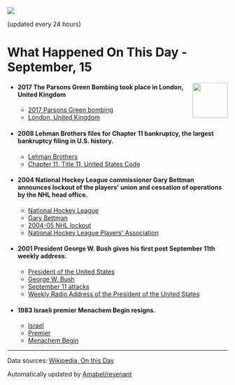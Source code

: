 <img src="https://img.shields.io/badge/last%20updated%20at-2020--09--15%2000%3A11%20(UTC)-brightgreen?style=for-the-badge">

(updated every 24 hours)

# What Happened On This Day - September, 15

<img align="right" src="https://user-images.githubusercontent.com/12688422/87848414-3e9d0800-c91b-11ea-84df-7ebcb2c52b8d.png" width="80px">

- #### 2017 The Parsons Green Bombing took place in London, United Kingdom

  - [2017 Parsons Green bombing](https://wikipedia.org/wiki/2017_Parsons_Green_bombing)
  - [London, United Kingdom](https://wikipedia.org/wiki/London,_United_Kingdom)

- #### 2008 Lehman Brothers files for Chapter 11 bankruptcy, the largest bankruptcy filing in U.S. history.

  - [Lehman Brothers](https://wikipedia.org/wiki/Lehman_Brothers)
  - [Chapter 11, Title 11, United States Code](https://wikipedia.org/wiki/Chapter_11,_Title_11,_United_States_Code)

- #### 2004 National Hockey League commissioner Gary Bettman announces lockout of the players' union and cessation of operations by the NHL head office.

  - [National Hockey League](https://wikipedia.org/wiki/National_Hockey_League)
  - [Gary Bettman](https://wikipedia.org/wiki/Gary_Bettman)
  - [2004-05 NHL lockout](https://wikipedia.org/wiki/2004%E2%80%9305_NHL_lockout)
  - [National Hockey League Players' Association](https://wikipedia.org/wiki/National_Hockey_League_Players%27_Association)

- #### 2001 President George W. Bush gives his first post September 11th weekly address.

  - [President of the United States](https://wikipedia.org/wiki/President_of_the_United_States)
  - [George W. Bush](https://wikipedia.org/wiki/George_W._Bush)
  - [September 11 attacks](https://wikipedia.org/wiki/September_11_attacks)
  - [Weekly Radio Address of the President of the United States](https://wikipedia.org/wiki/Weekly_Radio_Address_of_the_President_of_the_United_States)

- #### 1983 Israeli premier Menachem Begin resigns.

  - [Israel](https://wikipedia.org/wiki/Israel)
  - [Premier](https://wikipedia.org/wiki/Premier)
  - [Menachem Begin](https://wikipedia.org/wiki/Menachem_Begin)
---

Data sources: [Wikipedia, On this Day](https://byabbe.se/on-this-day/)

Automatically updated by [Amabel/revenant](https://github.com/Amabel/revenant)